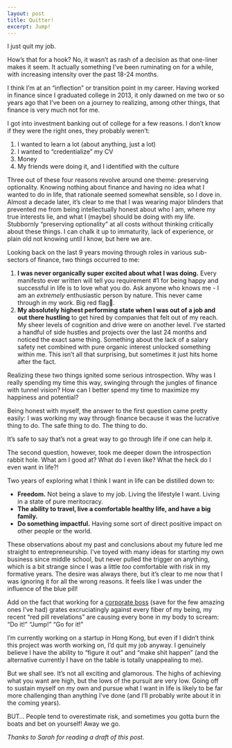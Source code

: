 ```yaml
---
layout: post
title: Quitter!
excerpt: Jump!
---
```

I just quit my job.

How’s that for a hook? No, it wasn’t as rash of a decision as that one-liner makes it seem. It actually something I’ve been ruminating on for a while, with increasing intensity over the past 18-24 months.

I think I’m at an “inflection” or transition point in my career. Having worked in finance since I graduated college in 2013, it only dawned on me two or so years ago that I’ve been on a journey to realizing, among other things, that finance is very much not for me. 

I got into investment banking out of college for a few reasons. I don’t know if they were the right ones, they probably weren’t: 

1. I wanted to learn a lot (about anything, just a lot)
2. I wanted to “credentialize” my CV
3. Money
4. My friends were doing it, and I identified with the culture

Three out of these four reasons revolve around one theme: preserving optionality. Knowing nothing about finance and having no idea what I wanted to do in life, that rationale seemed somewhat sensible, so I dove in. Almost a decade later, it’s clear to me that I was wearing major blinders that prevented me from being intellectually honest about who I am, where my true interests lie, and what I (maybe) should be doing with my life. Stubbornly “preserving optionality” at all costs without thinking critically about these things. I can chalk it up to immaturity, lack of experience, or plain old not knowing until I know, but here we are.

Looking back on the last 9 years moving through roles in various sub-sectors of finance, two things occurred to me: 

1. **I was never organically super excited about what I was doing.** Every manifesto ever written will tell you requirement #1 for being happy and successful in life is to love what you do. Ask anyone who knows me - I am an *extremely* enthusiastic person by nature. This never came through in my work. Big red flag🚩.
2. **My absolutely highest performing state when I was out of a job and out there hustling** to get hired by companies that felt out of my reach. My sheer levels of cognition and drive were on another level. I’ve started a handful of side hustles and projects over the last 24 months and noticed the exact same thing. Something about the lack of a salary safety net combined with pure organic interest unlocked something within me. This isn’t all that surprising, but sometimes it just hits home after the fact.

Realizing these two things ignited some serious introspection. Why was I really spending my time this way, swinging through the jungles of finance with tunnel vision? How can I better spend my time to maximize my happiness and potential?

Being honest with myself, the answer to the first question came pretty easily: I was working my way through finance because it was the lucrative thing to do. The safe thing to do. The thing to do.

It’s safe to say that’s not a great way to go through life if one can help it.

The second question, however, took me deeper down the introspection rabbit hole. What am I good at? What do I even like? What the heck do I even want in life?!

Two years of exploring what I think I want in life can be distilled down to:

- **Freedom.** Not being a slave to my job. Living the lifestyle I want. Living in a state of pure meritocracy.
- **The ability to travel, live a comfortable healthy life, and have a big family.**
- **Do something impactful.** Having some sort of direct positive impact on other people or the world.

These observations about my past and conclusions about my future led me straight to entrepreneurship. I’ve toyed with many ideas for starting my own business since middle school, but never pulled the trigger on anything, which is a bit strange since I was a little *too* comfortable with risk in my formative years. The desire was always there, but it’s clear to me now that I was ignoring it for all the wrong reasons. It feels like I was under the influence of the blue pill!

Add on the fact that working for a [corporate boss](http://www.paulgraham.com/boss.html) (save for the few amazing ones I’ve had) grates excruciatingly against every fiber of my being, my recent “red pill revelations” are causing every bone in my body to scream: “Do it!” “Jump!” “Go for it!”

I’m currently working on a startup in Hong Kong, but even if I didn’t think this project was worth working on, I’d quit my job anyway. I genuinely believe I have the ability to “figure it out” and “make shit happen” (and the alternative currently I have on the table is totally unappealing to me). 

But we shall see. It’s not all exciting and glamorous. The highs of achieving what you want are high, but the lows of the pursuit are very low. Going off to sustain myself on my own and pursue what I want in life is likely to be far more challenging than anything I’ve done (and I’ll probably write about it in the coming years).

BUT… People tend to overestimate risk, and sometimes you gotta burn the boats and bet on yourself! Away we go.

*Thanks to Sarah for reading a draft of this post.*